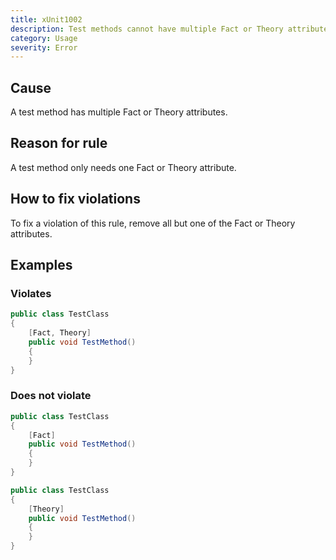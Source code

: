 ```yaml
---
title: xUnit1002
description: Test methods cannot have multiple Fact or Theory attributes
category: Usage
severity: Error
---
```


## Cause

A test method has multiple Fact or Theory attributes.

## Reason for rule

A test method only needs one Fact or Theory attribute.

## How to fix violations

To fix a violation of this rule, remove all but one of the Fact or Theory attributes.

## Examples

### Violates

```csharp
public class TestClass
{
	[Fact, Theory]
	public void TestMethod()
	{
	}
}
```

### Does not violate

```csharp
public class TestClass
{
	[Fact]
	public void TestMethod()
	{
	}
}
```

```csharp
public class TestClass
{
	[Theory]
	public void TestMethod()
	{
	}
}
```

